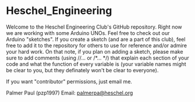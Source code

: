 Heschel_Engineering
===================

Welcome to the Heschel Engineering Club's GitHub repository. Right now we are working with some Arduino UNOs. Feel free to check out our Arduino "sketches". If you create a sketch (and are a part of this club), feel free to add it to the repository for others to use for reference and/or admire your hard work. On that note, if you plan on adding a sketch, please make sure to add comments (using //... or /*... */) that explain each section of your code and what the function of every variable is (your variable names might be clear to you, but they definately won't be clear to everyone).

If you want "contributor" permissions, just email me.


Palmer Paul (pzp1997)
Email: palmerpa@heschel.org
